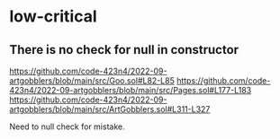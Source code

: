 # low-critical

## There is no check for null in constructor

https://github.com/code-423n4/2022-09-artgobblers/blob/main/src/Goo.sol#L82-L85
https://github.com/code-423n4/2022-09-artgobblers/blob/main/src/Pages.sol#L177-L183
https://github.com/code-423n4/2022-09-artgobblers/blob/main/src/ArtGobblers.sol#L311-L327

Need to null check for mistake. 
